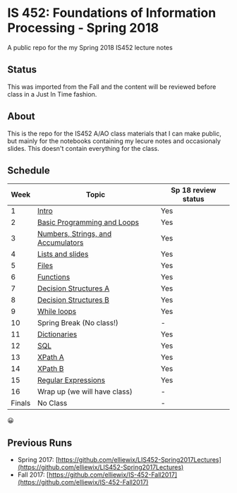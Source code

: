 # IS 452: Foundations of Information Processing - Spring 2018 

A public repo for the my Spring 2018 IS452 lecture notes

## Status

This was imported from the Fall and the content will be reviewed before class in a Just In Time fashion.

## About

This is the repo for the IS452 A/AO class materials that I can make public, but mainly for the notebooks containing my lecure notes and occasionaly slides.  This doesn't contain everything for the class.

## Schedule

| Week   | Topic                              | Sp 18 review status |
|--------|------------------------------------| -------------------- |
| 1      | [Intro](Lectures/Week-01-Intro.ipynb)                              | Yes |
| 2      | [Basic Programming and Loops](Lectures/Week-02-ExpressionsAndLoops.ipynb)        | Yes |
| 3      | [Numbers, Strings, and Accumulators](Lectures/Week-03-Accumulators.ipynb) | Yes |
| 4      | [Lists and slides](Lectures/Week-04-ListAllTheThings.ipynb)                   | Yes |
| 5      | [Files](Lectures/Week-05-ReadingFiles.ipynb)                              | Yes |
| 6      | [Functions](Lectures/Week-06-Functions.ipynb)                          | Yes |
| 7      | [Decision Structures A](Lectures/Week-07-BooleansPt1-if-else.ipynb)              | Yes |
| 8      | [Decision Structures B](Lectures/Week-08-BooleanRedo.ipynb)              | Yes |
| 9      | [While loops](Lectures/Week-09-While&sentinelloops.ipynb)                        | Yes |
| 10     | Spring Break (No class!)               | - |
| 11     | [Dictionaries](Lectures/Week-10-Dictionaries.ipynb)                       | Yes |
| 12     | [SQL](Lectures/Week-11-SQL.ipynb)                                | Yes |
| 13     | [XPath A](Lectures/Week-12-XPath-A.ipynb)                            | Yes |
| 14     | [XPath B](Lectures/Week-13-XPath-B.ipynb)                            | Yes |
| 15     | [Regular Expressions](Lectures/Week-14-RegEx.ipynb)                | Yes |
| 16     | Wrap up (we will have class)           | - |
| Finals | No Class                               | - |
😀

## Previous Runs

* Spring 2017: [https://github.com/elliewix/LIS452-Spring2017Lectures](https://github.com/elliewix/LIS452-Spring2017Lectures)
* Fall 2017: [https://github.com/elliewix/IS-452-Fall2017](https://github.com/elliewix/IS-452-Fall2017)
